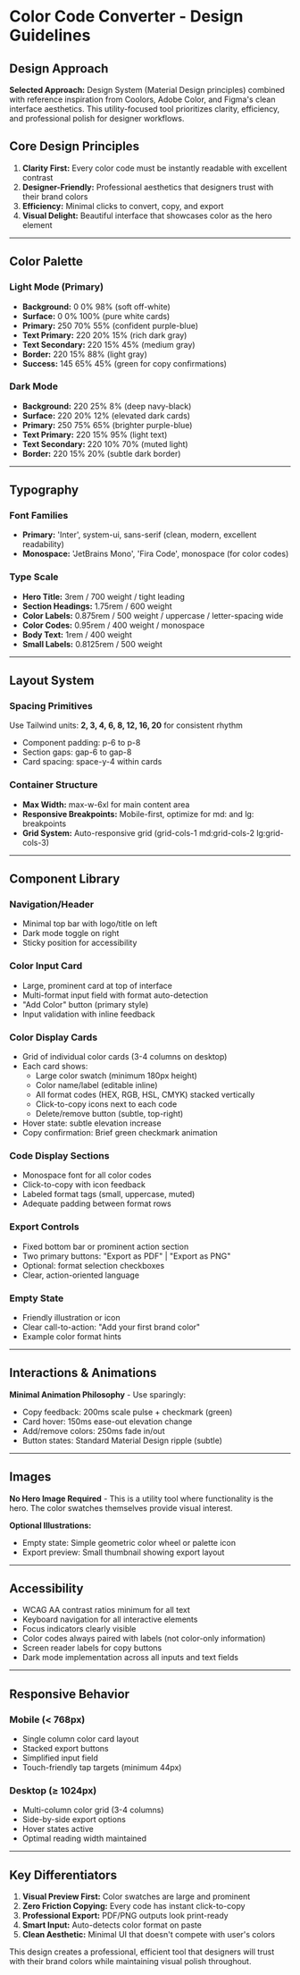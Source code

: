 # Color Code Converter - Design Guidelines

## Design Approach
**Selected Approach:** Design System (Material Design principles) combined with reference inspiration from Coolors, Adobe Color, and Figma's clean interface aesthetics. This utility-focused tool prioritizes clarity, efficiency, and professional polish for designer workflows.

## Core Design Principles
1. **Clarity First:** Every color code must be instantly readable with excellent contrast
2. **Designer-Friendly:** Professional aesthetics that designers trust with their brand colors
3. **Efficiency:** Minimal clicks to convert, copy, and export
4. **Visual Delight:** Beautiful interface that showcases color as the hero element

---

## Color Palette

### Light Mode (Primary)
- **Background:** 0 0% 98% (soft off-white)
- **Surface:** 0 0% 100% (pure white cards)
- **Primary:** 250 70% 55% (confident purple-blue)
- **Text Primary:** 220 20% 15% (rich dark gray)
- **Text Secondary:** 220 15% 45% (medium gray)
- **Border:** 220 15% 88% (light gray)
- **Success:** 145 65% 45% (green for copy confirmations)

### Dark Mode
- **Background:** 220 25% 8% (deep navy-black)
- **Surface:** 220 20% 12% (elevated dark cards)
- **Primary:** 250 75% 65% (brighter purple-blue)
- **Text Primary:** 220 15% 95% (light text)
- **Text Secondary:** 220 10% 70% (muted light)
- **Border:** 220 15% 20% (subtle dark border)

---

## Typography

### Font Families
- **Primary:** 'Inter', system-ui, sans-serif (clean, modern, excellent readability)
- **Monospace:** 'JetBrains Mono', 'Fira Code', monospace (for color codes)

### Type Scale
- **Hero Title:** 3rem / 700 weight / tight leading
- **Section Headings:** 1.75rem / 600 weight
- **Color Labels:** 0.875rem / 500 weight / uppercase / letter-spacing wide
- **Color Codes:** 0.95rem / 400 weight / monospace
- **Body Text:** 1rem / 400 weight
- **Small Labels:** 0.8125rem / 500 weight

---

## Layout System

### Spacing Primitives
Use Tailwind units: **2, 3, 4, 6, 8, 12, 16, 20** for consistent rhythm
- Component padding: p-6 to p-8
- Section gaps: gap-6 to gap-8
- Card spacing: space-y-4 within cards

### Container Structure
- **Max Width:** max-w-6xl for main content area
- **Responsive Breakpoints:** Mobile-first, optimize for md: and lg: breakpoints
- **Grid System:** Auto-responsive grid (grid-cols-1 md:grid-cols-2 lg:grid-cols-3)

---

## Component Library

### Navigation/Header
- Minimal top bar with logo/title on left
- Dark mode toggle on right
- Sticky position for accessibility

### Color Input Card
- Large, prominent card at top of interface
- Multi-format input field with format auto-detection
- "Add Color" button (primary style)
- Input validation with inline feedback

### Color Display Cards
- Grid of individual color cards (3-4 columns on desktop)
- Each card shows:
  - Large color swatch (minimum 180px height)
  - Color name/label (editable inline)
  - All format codes (HEX, RGB, HSL, CMYK) stacked vertically
  - Click-to-copy icons next to each code
  - Delete/remove button (subtle, top-right)
- Hover state: subtle elevation increase
- Copy confirmation: Brief green checkmark animation

### Code Display Sections
- Monospace font for all color codes
- Click-to-copy with icon feedback
- Labeled format tags (small, uppercase, muted)
- Adequate padding between format rows

### Export Controls
- Fixed bottom bar or prominent action section
- Two primary buttons: "Export as PDF" | "Export as PNG"
- Optional: format selection checkboxes
- Clear, action-oriented language

### Empty State
- Friendly illustration or icon
- Clear call-to-action: "Add your first brand color"
- Example color format hints

---

## Interactions & Animations

**Minimal Animation Philosophy** - Use sparingly:
- Copy feedback: 200ms scale pulse + checkmark (green)
- Card hover: 150ms ease-out elevation change
- Add/remove colors: 250ms fade in/out
- Button states: Standard Material Design ripple (subtle)

---

## Images

**No Hero Image Required** - This is a utility tool where functionality is the hero. The color swatches themselves provide visual interest.

**Optional Illustrations:**
- Empty state: Simple geometric color wheel or palette icon
- Export preview: Small thumbnail showing export layout

---

## Accessibility

- WCAG AA contrast ratios minimum for all text
- Keyboard navigation for all interactive elements
- Focus indicators clearly visible
- Color codes always paired with labels (not color-only information)
- Screen reader labels for copy buttons
- Dark mode implementation across all inputs and text fields

---

## Responsive Behavior

### Mobile (< 768px)
- Single column color card layout
- Stacked export buttons
- Simplified input field
- Touch-friendly tap targets (minimum 44px)

### Desktop (≥ 1024px)
- Multi-column color grid (3-4 columns)
- Side-by-side export options
- Hover states active
- Optimal reading width maintained

---

## Key Differentiators

1. **Visual Preview First:** Color swatches are large and prominent
2. **Zero Friction Copying:** Every code has instant click-to-copy
3. **Professional Export:** PDF/PNG outputs look print-ready
4. **Smart Input:** Auto-detects color format on paste
5. **Clean Aesthetic:** Minimal UI that doesn't compete with user's colors

This design creates a professional, efficient tool that designers will trust with their brand colors while maintaining visual polish throughout.